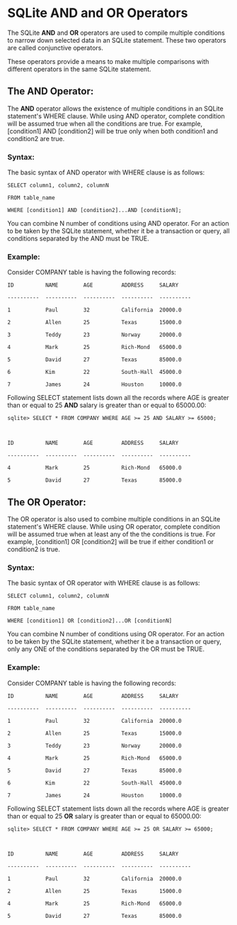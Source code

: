 **SQLite AND and OR Operators**
===============================

The SQLite **AND** and **OR** operators are used to compile multiple conditions
to narrow down selected data in an SQLite statement. These two operators are
called conjunctive operators.

These operators provide a means to make multiple comparisons with different
operators in the same SQLite statement.

**The AND Operator:**
---------------------

The **AND** operator allows the existence of multiple conditions in an SQLite
statement's WHERE clause. While using AND operator, complete condition will be
assumed true when all the conditions are true. For example, [condition1] AND
[condition2] will be true only when both condition1 and condition2 are true.

### **Syntax:**

The basic syntax of AND operator with WHERE clause is as follows:

~~~~~~~~~~~~~~~~~~~~~~~~~~~~~~~~~~~~~~~~~~~~~~~~~~~~~~~~~~~~~~~~~~~~~~~~~~~~~~~~
SELECT column1, column2, columnN 

FROM table_name

WHERE [condition1] AND [condition2]...AND [conditionN];
~~~~~~~~~~~~~~~~~~~~~~~~~~~~~~~~~~~~~~~~~~~~~~~~~~~~~~~~~~~~~~~~~~~~~~~~~~~~~~~~

You can combine N number of conditions using AND operator. For an action to be
taken by the SQLite statement, whether it be a transaction or query, all
conditions separated by the AND must be TRUE.

### **Example:**

Consider COMPANY table is having the following records:

~~~~~~~~~~~~~~~~~~~~~~~~~~~~~~~~~~~~~~~~~~~~~~~~~~~~~~~~~~~~~~~~~~~~~~~~~~~~~~~~
ID          NAME        AGE         ADDRESS     SALARY

----------  ----------  ----------  ----------  ----------

1           Paul        32          California  20000.0

2           Allen       25          Texas       15000.0

3           Teddy       23          Norway      20000.0

4           Mark        25          Rich-Mond   65000.0

5           David       27          Texas       85000.0

6           Kim         22          South-Hall  45000.0

7           James       24          Houston     10000.0
~~~~~~~~~~~~~~~~~~~~~~~~~~~~~~~~~~~~~~~~~~~~~~~~~~~~~~~~~~~~~~~~~~~~~~~~~~~~~~~~

Following SELECT statement lists down all the records where AGE is greater than
or equal to 25 **AND** salary is greater than or equal to 65000.00:

~~~~~~~~~~~~~~~~~~~~~~~~~~~~~~~~~~~~~~~~~~~~~~~~~~~~~~~~~~~~~~~~~~~~~~~~~~~~~~~~
sqlite> SELECT * FROM COMPANY WHERE AGE >= 25 AND SALARY >= 65000;

 

ID          NAME        AGE         ADDRESS     SALARY

----------  ----------  ----------  ----------  ----------

4           Mark        25          Rich-Mond   65000.0

5           David       27          Texas       85000.0
~~~~~~~~~~~~~~~~~~~~~~~~~~~~~~~~~~~~~~~~~~~~~~~~~~~~~~~~~~~~~~~~~~~~~~~~~~~~~~~~

**The OR Operator:**
--------------------

The OR operator is also used to combine multiple conditions in an SQLite
statement's WHERE clause. While using OR operator, complete condition will be
assumed true when at least any of the the conditions is true. For example,
[condition1] OR [condition2] will be true if either condition1 or condition2 is
true.

### **Syntax:**

The basic syntax of OR operator with WHERE clause is as follows:

~~~~~~~~~~~~~~~~~~~~~~~~~~~~~~~~~~~~~~~~~~~~~~~~~~~~~~~~~~~~~~~~~~~~~~~~~~~~~~~~
SELECT column1, column2, columnN 

FROM table_name

WHERE [condition1] OR [condition2]...OR [conditionN]
~~~~~~~~~~~~~~~~~~~~~~~~~~~~~~~~~~~~~~~~~~~~~~~~~~~~~~~~~~~~~~~~~~~~~~~~~~~~~~~~

You can combine N number of conditions using OR operator. For an action to be
taken by the SQLite statement, whether it be a transaction or query, only any
ONE of the conditions separated by the OR must be TRUE.

### **Example:**

Consider COMPANY table is having the following records:

~~~~~~~~~~~~~~~~~~~~~~~~~~~~~~~~~~~~~~~~~~~~~~~~~~~~~~~~~~~~~~~~~~~~~~~~~~~~~~~~
ID          NAME        AGE         ADDRESS     SALARY

----------  ----------  ----------  ----------  ----------

1           Paul        32          California  20000.0

2           Allen       25          Texas       15000.0

3           Teddy       23          Norway      20000.0

4           Mark        25          Rich-Mond   65000.0

5           David       27          Texas       85000.0

6           Kim         22          South-Hall  45000.0

7           James       24          Houston     10000.0
~~~~~~~~~~~~~~~~~~~~~~~~~~~~~~~~~~~~~~~~~~~~~~~~~~~~~~~~~~~~~~~~~~~~~~~~~~~~~~~~

Following SELECT statement lists down all the records where AGE is greater than
or equal to 25 **OR** salary is greater than or equal to 65000.00:

~~~~~~~~~~~~~~~~~~~~~~~~~~~~~~~~~~~~~~~~~~~~~~~~~~~~~~~~~~~~~~~~~~~~~~~~~~~~~~~~
sqlite> SELECT * FROM COMPANY WHERE AGE >= 25 OR SALARY >= 65000;

 

ID          NAME        AGE         ADDRESS     SALARY

----------  ----------  ----------  ----------  ----------

1           Paul        32          California  20000.0

2           Allen       25          Texas       15000.0

4           Mark        25          Rich-Mond   65000.0

5           David       27          Texas       85000.0
~~~~~~~~~~~~~~~~~~~~~~~~~~~~~~~~~~~~~~~~~~~~~~~~~~~~~~~~~~~~~~~~~~~~~~~~~~~~~~~~
